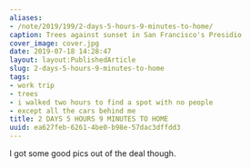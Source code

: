 ```yaml
---
aliases:
- /note/2019/199/2-days-5-hours-9-minutes-to-home/
caption: Trees against sunset in San Francisco's Presidio
cover_image: cover.jpg
date: 2019-07-18 14:28:47
layout: layout:PublishedArticle
slug: 2-days-5-hours-9-minutes-to-home
tags:
- work trip
- trees
- i walked two hours to find a spot with no people
- except all the cars behind me
title: 2 DAYS 5 HOURS 9 MINUTES TO HOME
uuid: ea627feb-6261-4be0-b98e-57dac3dffdd3
---
```


I got some good pics out of the deal though.